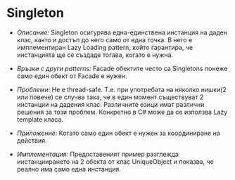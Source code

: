 # Singleton

* _Описание:_
      Singleton осигурява една-единствена инстанция на даден клас, както и достъп до него само от една точка.
      В него е имплементиран Lazy Loading pattern, който гарантира, че инстанцията ще се създаде тогава, когато е нужна.

* _Връзки с други patterns:_
      Facade обектите често са Singletons понеже само един обект от Facade е нужен.

* _Проблеми:_
      Не е thread-safe. Т.е. при употребата на няколко нишки(2 или повече) се случва така, че
      в един момент съществуват 2 инстанции на дадения клас. Различните езици имат различни решения за този проблем.
      Конкретно в C# може да се използва Lazy<T> template класа.
      
* _Приложение:_
      Когато само един обект е нужен за координиране на действия.
      
* _Имплементация:_
      Предоставеният пример разглежда инстанциирането на 2 обекта от клас UniqueObject и показва,
      че реално има само една инстанция. 


